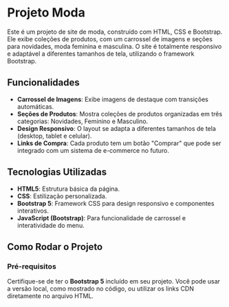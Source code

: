 # Projeto Moda

Este é um projeto de site de moda, construído com HTML, CSS e Bootstrap. Ele exibe coleções de produtos, com um carrossel de imagens e seções para novidades, moda feminina e masculina. O site é totalmente responsivo e adaptável a diferentes tamanhos de tela, utilizando o framework Bootstrap.

## Funcionalidades

- **Carrossel de Imagens**: Exibe imagens de destaque com transições automáticas.
- **Seções de Produtos**: Mostra coleções de produtos organizadas em três categorias: Novidades, Feminino e Masculino.
- **Design Responsivo**: O layout se adapta a diferentes tamanhos de tela (desktop, tablet e celular).
- **Links de Compra**: Cada produto tem um botão "Comprar" que pode ser integrado com um sistema de e-commerce no futuro.

## Tecnologias Utilizadas

- **HTML5**: Estrutura básica da página.
- **CSS**: Estilização personalizada.
- **Bootstrap 5**: Framework CSS para design responsivo e componentes interativos.
- **JavaScript (Bootstrap)**: Para funcionalidade de carrossel e interatividade do menu.

## Como Rodar o Projeto

### Pré-requisitos

Certifique-se de ter o **Bootstrap 5** incluído em seu projeto. Você pode usar a versão local, como mostrado no código, ou utilizar os links CDN diretamente no arquivo HTML.

